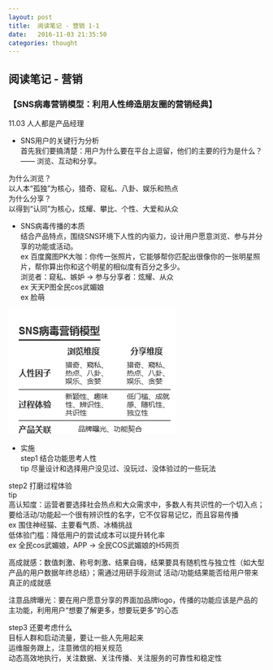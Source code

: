 ```yaml
---
layout: post
title:  阅读笔记 - 营销 1-1
date:   2016-11-03 21:35:50
categories: thought
---
```


## 阅读笔记 - 营销

### 【SNS病毒营销模型：利用人性缔造朋友圈的营销经典】
11.03 人人都是产品经理

- SNS用户的关键行为分析  
首先我们要搞清楚：用户为什么要在平台上逗留，他们的主要的行为是什么？—— 浏览、互动和分享。  

为什么浏览？  
以人本“孤独”为核心，猎奇、窥私、八卦、娱乐和热点  
为什么分享？  
以得到“认同”为核心，炫耀、攀比、个性、大爱和从众  


- SNS病毒传播的本质  
结合产品特点，围绕SNS环境下人性的内驱力，设计用户愿意浏览、参与并分享的功能或活动。  
ex 百度魔图PK大咖：你传一张照片，它能够帮你匹配出很像你的一张明星照片，帮你算出你和这个明星的相似度有百分之多少。  
浏览者：窥私、嫉妒 -> 参与分享者：炫耀、从众  
ex 天天P图全民cos武媚娘  
ex 脸萌  

![SNS病毒营销模型](/image/SNS病毒营销模型.png)


-  实施  
step1 结合功能思考人性  
tip 尽量设计和选择用户没见过、没玩过、没体验过的一些玩法  

step2 打磨过程体验  
tip   
高认知度：运营者要选择社会热点和大众需求中，多数人有共识性的一个切入点；要给活动/功能起一个很有辨识性的名字，它不仅容易记忆，而且容易传播  
ex 围住神经猫、主要看气质、冰桶挑战  
低体验门槛：降低用户的尝试成本可以提升转化率  
ex 全民cos武媚娘，APP -> 全民COS武媚娘的H5网页  

高成就感：数值刺激、称号刺激、结果自嗨，结果要具有随机性与独立性（如大型产品的用户数据年终总结）；需通过用研手段测试 活动/功能结果能否给用户带来真正的成就感  

注意品牌曝光：要在用户愿意分享的界面加品牌logo，传播的功能应该是产品的主功能，利用用户“想要了解更多，想要玩更多”的心态  

step3 还要考虑什么  
目标人群和启动流量，要让一些人先用起来  
运维服务跟上，注意微信的相关规范  
动态高效地执行，关注数据、关注传播、关注服务的可靠性和稳定性  
